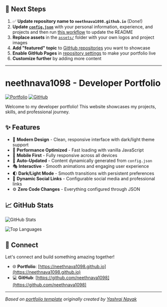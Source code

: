 ## 🚀 Next Steps

1. ✅ **Update repository name to `neethnava1098.github.io`** (Done!)
2. **Update [`config.json`](https://github.com/neethnava1098/neethnava1098.github.io/blob/main/config.json)** with your personal information, experience, and projects and then run [this workflow](https://github.com/neethnava1098/neethnava1098.github.io/actions/workflows/update-readme.yml) to update the README
3. **Replace assets** in the [`assets/`](https://github.com/neethnava1098/neethnava1098.github.io/tree/main/assets/) folder with your own logos and project images
4. **Add "featured" topic** to [GitHub repositories](https://github.com/neethnava1098?tab=repositories) you want to showcase
5. **Enable GitHub Pages** in [repository settings](https://github.com/neethnava1098/neethnava1098.github.io/settings/pages) to make your portfolio live
6. **Customize further** by adding more content

---

# neethnava1098 - Developer Portfolio

<div align="left">
  
[![Portfolio](https://img.shields.io/badge/🌐_Visit_Portfolio-Live-brightgreen?style=for-the-badge)](https://neethnava1098.github.io)
[![GitHub](https://img.shields.io/badge/GitHub-Profile-181717?style=for-the-badge&logo=github)](https://github.com/neethnava1098)

</div>

Welcome to my developer portfolio! This website showcases my projects, skills, and professional journey.

## ✨ Features

- 🎨 **Modern Design** - Clean, responsive interface with dark/light theme support
- 🚀 **Performance Optimized** - Fast loading with vanilla JavaScript
- 📱 **Mobile First** - Fully responsive across all devices
- 🔄 **Auto-Updated** - Content dynamically generated from `config.json`
- 🎭 **Interactive** - Smooth animations and engaging user experience
- 🌓 **Dark/Light Mode** - Smooth transitions with persistent preferences
- 🔗 **Dynamic Social Links** - Configurable social media and professional links
- ⚙️ **Zero Code Changes** - Everything configured through JSON

## 📈 GitHub Stats

<div align="left">

![GitHub Stats](https://github-readme-stats.vercel.app/api?username=neethnava1098&theme=dark&hide_border=true&include_all_commits=true&count_private=true)

![Top Languages](https://github-readme-stats.vercel.app/api/top-langs/?username=neethnava1098&theme=dark&hide_border=true&include_all_commits=true&count_private=true&layout=compact)

</div>

## 🤝 Connect

Let's connect and build something amazing together!

- 🌐 **Portfolio**: [https://neethnava1098.github.io](https://neethnava1098.github.io)
- 💻 **GitHub**: [https://github.com/neethnava1098](https://github.com/neethnava1098)

---

*Based on [portfolio template](https://github.com/yashrajnayak/developer-portfolio) originally created by [Yashraj Nayak](https://github.com/yashrajnayak)*
